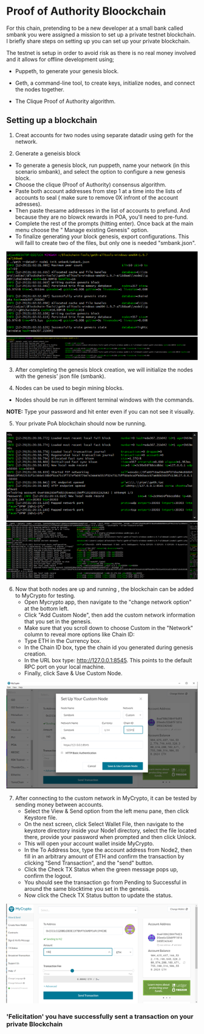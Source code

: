 # Proof of Authority Bloockchain

For this chain, pretending to be a new developer at a small bank called smbank you were assigned a mission to set up a private testnet blockchain. I briefly share steps on setting up you can set up your private blockchain.

The testnet is setup in order to avoid risk as there is no real money involved and it allows for offline development using;
 * Puppeth, to generate your genesis block.


 * Geth, a command-line tool, to create keys, initialize nodes, and connect the nodes together.


 * The Clique Proof of Authority algorithm.

## Setting up a blockchain

1.  Creat accounts for two nodes using separate datadir using geth for the network.

2.  Generate a geneisis block
  * To generate a genesis block, run puppeth, name your network (in this scenario smbank), and select the option to configure a new genesis block.
  * Choose the clique (Proof of Authority) consensus algorithm.
  * Paste both account addresses from step 1 at a time into the lists of accounts to seal ( make sure to remove 0X infront of the account adresses).
  * Then paste thesame addresses in the list of accounts to prefund. And because they are no blowck rewards in POA, you'll need to pre-fund.
  * Complete the rest of the prompts (hitting enter). Once back at the main menu choose the " Manage existing Genesis" option.
  * To finalize generating your block genesis, export configurations. This will faill to create two of the files, but only one is needed "smbank.json".


![Genesis Block node1](https://github.com/Djachechi/Blockchain-Development/blob/main/Screenshots/Genesis%20Block%20Node1.PNG)
![Genesis Block node2](https://github.com/Djachechi/Blockchain-Development/blob/main/Screenshots/Genesis%20Block%20Node2.PNG)


3. After completing the genesis block creation, we will initialize the nodes with the genesis' json file (smbank).

4. Nodes can be used to begin mining blocks.
  * Nodes should be run in different terminal windows with the commands.
  
  **NOTE:** Type your password and hit enter even if you can not see it visually.
  
5. Your private PoA blockchain should now be running.

![Running node1](https://github.com/Djachechi/Blockchain-Development/blob/main/Screenshots/Running%20Node1.PNG)
![Running node2](https://github.com/Djachechi/Blockchain-Development/blob/main/Screenshots/Running%20Node2.PNG)

6. Now that both nodes are up and running , the blockchain can be added to MyCrypto for testing.
   * Open Mycrypto app, then navigate to the "change network option" at the bottom left.
   * Click "Add Custom Node", then add the custom network information that you set in the genesis.
   * Make sure that you scroll down to choose Custom in the "Network" column to reveal more options like Chain ID:
   * Type ETH in the Currency box.
   * In the Chain ID box, type the chain id you generated during genesis creation.
   * In the URL box type: http://127.0.0.1:8545.  This points to the default RPC port on your local machine.
   * Finally, click Save & Use Custom Node.

![Custom node](https://github.com/Djachechi/Blockchain-Development/blob/main/Screenshots/Setting%20up%20custom%20node.PNG)

7. After connecting to the custom network in MyCrypto, it can be tested by sending money between accounts.
   * Select the View & Send option from the left menu pane, then click Keystore file.
   * On the next screen, click Select Wallet File, then navigate to the keystore directory inside your Node1 directory, select the file located there, provide your password when prompted and then click Unlock.
   * This will open your account wallet inside MyCrypto.
   * In the To Address box, type the account address from Node2, then fill in an arbitrary amount of ETH and confirm the transaction by clicking "Send Transaction", and the "send" button. 
   * Click the Check TX Status when the green message pops up, confirm the logout.
   * You should see the transaction go from Pending to Successful in around the same blocktime you set in the genesis.
   * Now  click the Check TX Status button to update the status.

![transaction confirmation](https://github.com/Djachechi/Blockchain-Development/blob/main/Screenshots/Sending%20150%20to%20Node2.PNG)

### 'Felicitation' you have successfully sent a transaction on your private Blockchain






